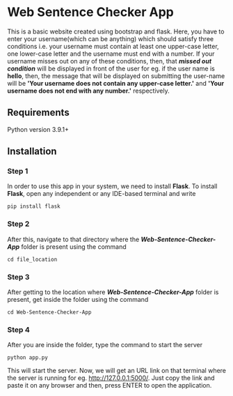 # Web Sentence Checker App

This is a basic website created using bootstrap and flask. Here, you have to enter your username(which can be anything) which should satisfy three conditions i.e. your username must contain at least one upper-case letter, one lower-case letter and the username must end with a number. If your username misses out on any of these conditions, then, that ***missed out condition*** will be displayed in front of the user for eg. if the user name is **hello**, then, the message that will be displayed on submitting the user-name will be **'Your username does not contain any upper-case letter.'** and **'Your username does not end with any number.'** respectively.

## Requirements

Python version 3.9.1+

## Installation

### Step 1

In order to use this app in your system, we need to install **Flask**. To install **Flask**, open any independent or any IDE-based terminal and write 
```
pip install flask
```
### Step 2
After this, navigate to that directory where the ***Web-Sentence-Checker-App*** folder is present using the command
```
cd file_location
```
### Step 3
After getting to the location where ***Web-Sentence-Checker-App*** folder is present, get inside the folder using the command
```
cd Web-Sentence-Checker-App
```
### Step 4
After you are inside the folder, type the command to start the server
```
python app.py
```
This will start the server. 
Now, we will get an URL link on that terminal where the server is running for eg. http://127.0.0.1:5000/. Just copy the link and paste it on any browser and then, press ENTER to open the application.
